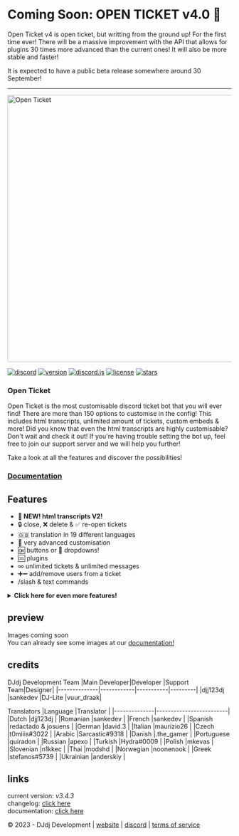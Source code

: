 # Coming Soon: OPEN TICKET v4.0 🎉
Open Ticket v4 is open ticket, but writting from the ground up! For the first time ever!
There will be a massive improvement with the API that allows for plugins 30 times more advanced than the current ones! It will also be more stable and faster!

It is expected to have a public beta release somewhere around 30 September!
<hr>

<img src="https://www.dj-dj.be/wp-content/uploads/2023/02/open-ticket-cropped.png" alt="Open Ticket" width="600px">

[![discord](https://img.shields.io/badge/discord-join%20our%20server-5865F2.svg?style=flat-square&logo=discord)](https://discord.com/invite/26vT9wt3n3)  [![version](https://img.shields.io/badge/version-3.4.3-brightgreen.svg?style=flat-square)](https://github.com/DJj123dj/open-ticket/releases/tag/v3.4.3)  [![discord.js](https://img.shields.io/badge/discord.js-v14-CB3837.svg?style=flat-square&logo=npm)]()  [![license](https://img.shields.io/badge/license-GPL%203.0-important.svg?style=flat-square)](https://github.com/DJj123dj/open-ticket/blob/main/LICENSE) [![stars](https://img.shields.io/github/stars/djj123dj/open-ticket?color=yellow&label=stars&logo=github&style=flat-square)](https://docs.openticket.dj-dj.be)

### Open Ticket
Open Ticket is the most customisable discord ticket bot that you will ever find! There are more than 150 options to customise in the config! This includes html transcripts, unlimited amount of tickets, custom embeds & more! Did you know that even the html transcripts are highly customisable? Don't wait and check it out! If you're having trouble setting the bot up, feel free to join our support server and we will help you further!

Take a look at all the features and discover the possibilities!
### [Documentation](https://docs.openticket.dj-dj.be/quick-start)

## Features
- **🎉 NEW! html transcripts V2!**
- 🔒 close, ❌ delete & ✅ re-open tickets
- 🇬🇧 translation in 19 different languages
- 📄 very advanced customisation
- 🆗 buttons or 🔽 dropdowns!
- 🆒 plugins
- ∞ unlimited tickets & unlimited messages
- ➕➖ add/remove users from a ticket
- /slash & text commands

<details>
  <summary><b>Click here for even more features!</b></summary>
  
  
  - very customisable
  - close tickets with reason
  - also includes reaction roles!
  - discord interaction buttons
  - discord.js 14
</details>

## preview
Images coming soon<br>
You can already see some images at our [documentation!](https://docs.openticket.dj-dj.be)


## credits
DJdj Development Team
|Main Developer|Developer   |Support Team|Designer|
|--------------|------------|-----------|---------|
|djj123dj      |sankedev    |DJ-Lite    |vuur_draak|

Translators
|Language      |Translator               |
|--------------|-------------------------|
|Dutch         |djj123dj                 |
|Romanian      |sankedev                 |
|French        |sankedev                 |
|Spanish       |redactado & josuens      |
|German        |david.3                  |
|Italian       |maurizio26               |
|Czech         |t0miiis#3022             |
|Arabic        |Sarcastic#9318           |
|Danish        |.the_gamer               |
|Portuguese    |quiradon                 |
|Russian       |apexo                    |
|Turkish       |Hydra#0009               |
|Polish        |mkevas                   |
|Slovenian     |n1kkec                   |
|Thai          |modshd                   |
|Norwegian     |noonenook                |
|Greek         |stefanos#5739            |
|Ukrainian     |anderskiy                |

## links
current version: _v3.4.3_
</br>changelog: [click here](https://docs.openticket.dj-dj.be/other/changelog)
</br>documentation: [click here](https://docs.openticket.dj-dj.be/quick-start)

© 2023 - DJdj Development | [website](https://www.dj-dj.be) | [discord](https://discord.dj-dj.be) | [terms of service](https://www.dj-dj.be/terms)
